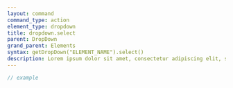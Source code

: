 ```yaml
---
layout: command
command_type: action
element_type: dropdown
title: dropdown.select
parent: DropDown
grand_parent: Elements
syntax: getDropDown("ELEMENT_NAME").select()
description: Lorem ipsum dolor sit amet, consectetur adipiscing elit, sed do eiusmod tempor incididunt ut labore et dolore magna aliqua. Ut enim ad minim veniam, quis nostrud exercitation ullamco laboris nisi ut aliquip ex ea commodo consequat.
---
```


```javascript
// example
```